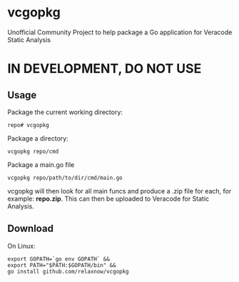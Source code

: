 # vcgopkg
Unofficial Community Project to help package a Go application for Veracode Static Analysis

# IN DEVELOPMENT, DO NOT USE

## Usage

Package the current working directory:
```
repo# vcgopkg
```

Package a directory:
```
vcgopkg repo/cmd
```

Package a main.go file
```
vcgopkg repo/path/to/dir/cmd/main.go
```
vcgopkg will then look for all main funcs and produce a .zip file for each, for example: **repo.zip**. 
This can then be uploaded to Veracode for Static Analysis.

## Download

On Linux:
```
export GOPATH=`go env GOPATH` &&
export PATH="$PATH:$GOPATH/bin" &&
go install github.com/relaxnow/vcgopkg
```